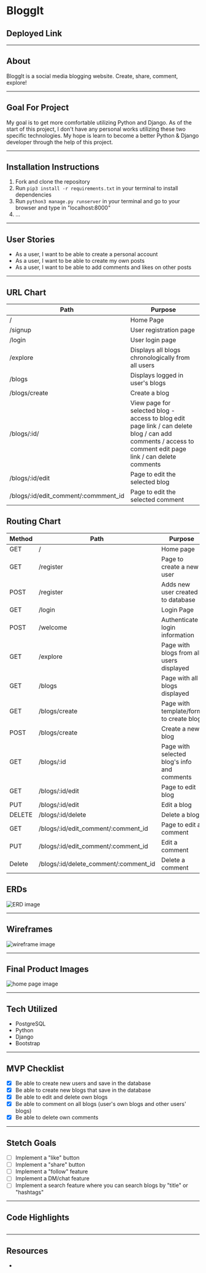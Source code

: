 # BloggIt

## Deployed Link

___
## About
BloggIt is a social media blogging website. Create, share, comment, explore!

___
## Goal For Project
My goal is to get more comfortable utilizing Python and Django. As of the start of this project, I don't have any personal works utilizing these two specific technologies. My hope is learn to become a better Python & Django developer through the help of this project.

___
## Installation Instructions
1. Fork and clone the repository
2. Run `pip3 install -r requirements.txt` in your terminal to install dependencies
3. Run `python3 manage.py runserver` in your terminal and go to your browser and type in "localhost:8000"
4. ...

___
## User Stories
- As a user, I want to be able to create a personal account
- As a user, I want to be able to create my own posts
- As a user, I want to be able to add comments and likes on other posts
___

## URL Chart
| Path | Purpose |
| ------ | ---- |
| / | Home Page
| /signup | User registration page 
| /login | User login page 
| /explore | Displays all blogs chronologically from all users
| /blogs | Displays logged in user's blogs
| /blogs/create | Create a blog
| /blogs/:id/ | View page for selected blog - access to blog edit page link / can delete blog / can add comments / access to comment edit page link / can delete comments
| /blogs/:id/edit | Page to edit the selected blog 
| /blogs/:id/edit_comment/:commment_id | Page to edit the selected comment


## Routing Chart
| Method | Path | Purpose |
| ------ | ---- | ------- |
| GET | / | Home page
| GET | /register | Page to create a new user
| POST | /register | Adds new user created to database
| GET | /login | Login Page
| POST | /welcome | Authenticate login information
| GET | /explore | Page with blogs from all users displayed
| GET | /blogs | Page with all blogs displayed
| GET | /blogs/create | Page with template/form to create blog
| POST | /blogs/create | Create a new blog
| GET | /blogs/:id | Page with selected blog's info and comments
| GET | /blogs/:id/edit | Page to edit blog
| PUT | /blogs/:id/edit | Edit a blog
| DELETE | /blogs/:id/delete | Delete a blog
| GET | /blogs/:id/edit_comment/:comment_id | Page to edit a comment
| PUT | /blogs/:id/edit_comment/:comment_id | Edit a comment
| Delete | /blogs/:id/delete_comment/:comment_id | Delete a comment


## ERDs
![ERD image](blog.drawio.png)
___

## Wireframes
![wireframe image](bloggit-wireframe.drawio.png)
___
## Final Product Images
![home page image](/)
___
## Tech Utilized
- PostgreSQL
- Python
- Django
- Bootstrap
___

## MVP Checklist
- [X] Be able to create new users and save in the database
- [X] Be able to create new blogs that save in the database
- [X] Be able to edit and delete own blogs
- [X] Be able to comment on all blogs (user's own blogs and other users' blogs)
- [X] Be able to delete own comments
___

## Stetch Goals
- [ ] Implement a "like" button
- [ ] Implement a "share" button
- [ ] Implement a "follow" feature
- [ ] Implement a DM/chat feature
- [ ] Implement a search feature where you can search blogs by "title" or "hashtags"
___

## Code Highlights
```javascript
```
___

## Resources
- 